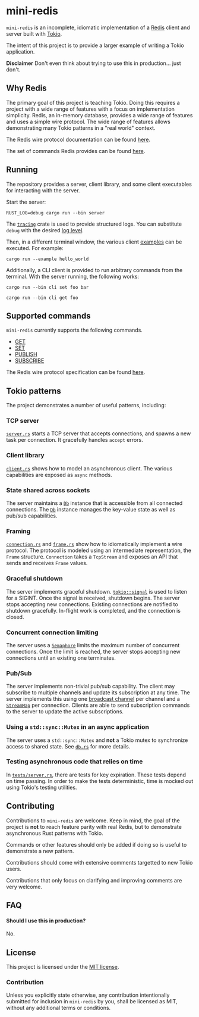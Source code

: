 # mini-redis

`mini-redis` is an incomplete, idiomatic implementation of a
[Redis](https://redis.io) client and server built with
[Tokio](https://tokio.rs).

The intent of this project is to provide a larger example of writing a Tokio
application.

**Disclaimer** Don't even think about trying to use this in production... just
don't.

## Why Redis

The primary goal of this project is teaching Tokio. Doing this requires a
project with a wide range of features with a focus on implementation simplicity.
Redis, an in-memory database, provides a wide range of features and uses a
simple wire protocol. The wide range of features allows demonstrating many Tokio
patterns in a "real world" context.

The Redis wire protocol documentation can be found [here](https://redis.io/topics/protocol).

The set of commands Redis provides can be found
[here](https://redis.io/commands).


## Running

The repository provides a server, client library, and some client executables
for interacting with the server.

Start the server:

```
RUST_LOG=debug cargo run --bin server
```

The [`tracing`](https://github.com/tokio-rs/tracing) crate is used to provide structured logs.
You can substitute `debug` with the desired [log level][level].

[level]: https://docs.rs/tracing-subscriber/latest/tracing_subscriber/filter/struct.EnvFilter.html#directives

Then, in a different terminal window, the various client [examples](examples)
can be executed. For example:

```
cargo run --example hello_world
```

Additionally, a CLI client is provided to run arbitrary commands from the
terminal. With the server running, the following works:

```
cargo run --bin cli set foo bar

cargo run --bin cli get foo
```

## Supported commands

`mini-redis` currently supports the following commands.

* [GET](https://redis.io/commands/get)
* [SET](https://redis.io/commands/set)
* [PUBLISH](https://redis.io/commands/publish)
* [SUBSCRIBE](https://redis.io/commands/subscribe)

The Redis wire protocol specification can be found
[here](https://redis.io/topics/protocol).


## Tokio patterns

The project demonstrates a number of useful patterns, including:

### TCP server

[`server.rs`](src/server.rs) starts a TCP server that accepts connections,
and spawns a new task per connection. It gracefully handles `accept` errors.

### Client library

[`client.rs`](src/client.rs) shows how to model an asynchronous client. The
various capabilities are exposed as `async` methods.

### State shared across sockets

The server maintains a [`Db`] instance that is accessible from all connected
connections. The [`Db`] instance manages the key-value state as well as pub/sub
capabilities.

[`Db`]: src/db.rs

### Framing

[`connection.rs`](src/connection.rs) and [`frame.rs`](src/frame.rs) show how to
idiomatically implement a wire protocol. The protocol is modeled using an
intermediate representation, the `Frame` structure. `Connection` takes a
`TcpStream` and exposes an API that sends and receives `Frame` values.

### Graceful shutdown

The server implements graceful shutdown. [`tokio::signal`] is used to listen for
a SIGINT. Once the signal is received, shutdown begins. The server stops
accepting new connections. Existing connections are notified to shutdown
gracefully. In-flight work is completed, and the connection is closed.

[`tokio::signal`]: https://docs.rs/tokio/*/tokio/signal/

### Concurrent connection limiting

The server uses a [`Semaphore`] limits the maximum number of concurrent
connections. Once the limit is reached, the server stops accepting new
connections until an existing one terminates.

[`Semaphore`]: https://docs.rs/tokio/*/tokio/sync/struct.Semaphore.html

### Pub/Sub

The server implements non-trivial pub/sub capability. The client may subscribe
to multiple channels and update its subscription at any time. The server
implements this using one [broadcast channel][broadcast] per channel and a
[`StreamMap`] per connection. Clients are able to send subscription commands to
the server to update the active subscriptions.

[broadcast]: https://docs.rs/tokio/*/tokio/sync/broadcast/index.html
[`StreamMap`]: https://docs.rs/tokio/*/tokio/stream/struct.StreamMap.html

### Using a `std::sync::Mutex` in an async application

The server uses a `std::sync::Mutex` and **not** a Tokio mutex to synchronize
access to shared state. See [`db.rs`](src/db.rs) for more details.

### Testing asynchronous code that relies on time

In [`tests/server.rs`](tests/server.rs), there are tests for key expiration.
These tests depend on time passing. In order to make the tests deterministic,
time is mocked out using Tokio's testing utilities.

## Contributing

Contributions to `mini-redis` are welcome. Keep in mind, the goal of the project
is **not** to reach feature parity with real Redis, but to demonstrate
asynchronous Rust patterns with Tokio.

Commands or other features should only be added if doing so is useful to
demonstrate a new pattern.

Contributions should come with extensive comments targetted to new Tokio users.

Contributions that only focus on clarifying and improving comments are very
welcome.

## FAQ

#### Should I use this in production?

No.

## License

This project is licensed under the [MIT license](LICENSE).

### Contribution

Unless you explicitly state otherwise, any contribution intentionally submitted
for inclusion in `mini-redis` by you, shall be licensed as MIT, without any
additional terms or conditions.
